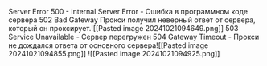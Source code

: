 Server Error
500 - Internal Server Error - Ошибка в программном коде сервера
502 Bad Gateway Прокси получил неверный ответ от сервера, который он проксирует.![[Pasted image 20241021094649.png]]
503 Service Unavailable - Сервер перегружен
504 Gateway Timeout - Прокси не дождался ответа от основного сервера![[Pasted image 20241021094855.png]]
![[Pasted image 20241021094925.png]]

